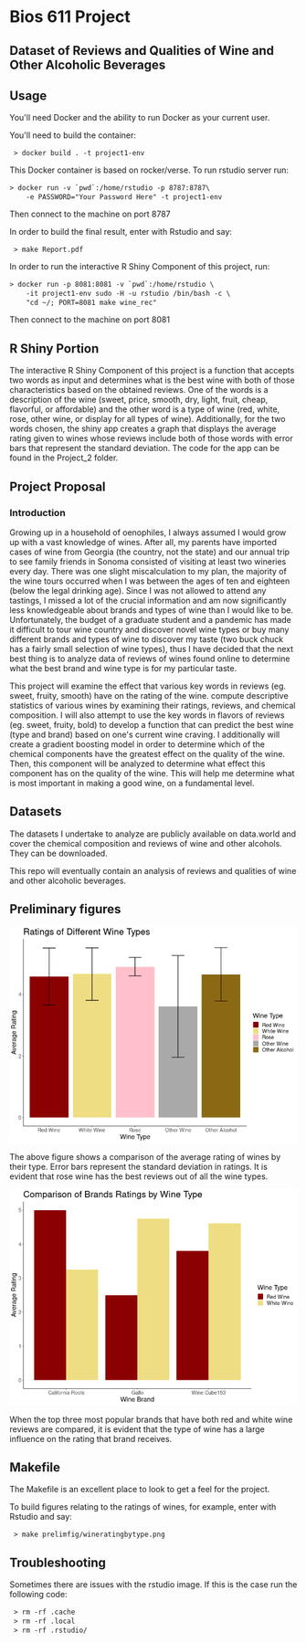 Bios 611 Project
================

Dataset of Reviews and Qualities of Wine and Other Alcoholic Beverages
-----------------------------------------

Usage
-------

You'll need Docker and the ability to run Docker as your current user.

You'll need to build the container:

     > docker build . -t project1-env

This Docker container is based on rocker/verse. To run rstudio server run:

    > docker run -v `pwd`:/home/rstudio -p 8787:8787\
        -e PASSWORD="Your Password Here" -t project1-env
        
Then connect to the machine on port 8787

In order to build the final result, enter with Rstudio and say:

     > make Report.pdf 

In order to run the interactive R Shiny Component of this project, run:

    > docker run -p 8081:8081 -v `pwd`:/home/rstudio \
        -it project1-env sudo -H -u rstudio /bin/bash -c \
        "cd ~/; PORT=8081 make wine_rec"

Then connect to the machine on port 8081

R Shiny Portion
-----------------

The interactive R Shiny Component of this project is a function that accepts two words as input and determines what is the best wine with both of those characteristics based on the obtained reviews. One of the words is a description of the wine (sweet, price, smooth, dry, light, fruit, cheap, flavorful, or affordable) and the other word is a type of wine (red, white, rose, other wine, or display for all types of wine). Additionally, for the two words chosen, the shiny app creates a graph that displays the average rating given to wines whose reviews include both of those words with error bars that represent the standard deviation. The code for the app can be found in the Project_2 folder. 


Project Proposal
-------------------

### Introduction

Growing up in a household of oenophiles, I always assumed I would grow up with a vast knowledge of wines. After all, my parents have imported cases of wine from Georgia (the country, not the state) and our annual trip to see family friends in Sonoma consisted of visiting at least two wineries every day. There was one slight miscalculation to my plan, the majority of the wine tours occurred when I was between the ages of ten and eighteen (below the legal drinking age). Since I was not allowed to attend any tastings, I missed a lot of the crucial information and am now significantly less knowledgeable about brands and types of wine than I would like to be. Unfortunately, the budget of a graduate student and a pandemic has made it difficult to tour wine country and discover novel wine types or buy many different brands and types of wine to discover my taste (two buck chuck has a fairly small selection of wine types), thus I have decided that the next best thing is to analyze data of reviews of wines found online to determine what the best brand and wine type is for my particular taste. 

This project will examine the effect that various key words in reviews (eg. sweet, fruity, smooth) have on the rating of the wine. compute descriptive statistics of various wines by examining their ratings, reviews, and chemical composition. I will also attempt to use the key words in flavors of reviews (eg. sweet, fruity, bold) to develop a function that can predict the best wine (type and brand) based on one's current wine craving. I additionally will create a gradient boosting model in order to determine which of the chemical components have the greatest effect on the quality of the wine. Then, this component will be analyzed to determine what effect this component has on the quality of the wine. This will help me determine what is most important in making a good wine, on a fundamental level. 

## Datasets

The datasets I undertake to analyze are publicly available on data.world and cover the chemical composition and reviews of wine and other alcohols. They can be downloaded.

This repo will eventually contain an analysis of reviews and qualities of wine and other alcoholic beverages.

## Preliminary figures

![](prelimfig/wineratingbytype.png)

The above figure shows a comparison of the average rating of wines by their type. Error bars represent the standard deviation in ratings. It is evident that rose wine has the best reviews out of all the wine types. 

![](prelimfig/top3winebrandratingbytype.png)

When the top three most popular brands that have both red and white wine reviews are compared, it is evident that the type of wine has a large influence on the rating that brand receives.  


Makefile
-------

The Makefile is an excellent place to look to get a feel for the project.

To build figures relating to the ratings of wines, for example, enter with Rstudio and say:


     > make prelimfig/wineratingbytype.png 
     
Troubleshooting
---------------   
     
Sometimes there are issues with the rstudio image. If this is the case run the following code:

     > rm -rf .cache
     > rm -rf .local
     > rm -rf .rstudio/


